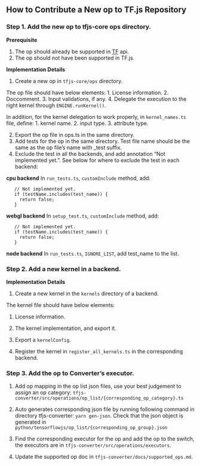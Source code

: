 ## How to Contribute a New op to TF.js Repository

### Step 1. Add the new op to tfjs-core ops directory.
**Prerequisite**
1. The op should already be supported in [TF](https://www.tensorflow.org/api_docs/python/tf/all_symbols) api.
2. The op should not have been supported in TF.js.

**Implementation Details**
1. Create a new op in `tfjs-core/ops` directory.

  The op file should have below elements:
    1. License information.
    2. Doccomment.
    3. Input validations, if any.
    4. Delegate the execution to the right kernel through `ENGINE.runKernel()`.

  In addition, for the kernel delegation to work properly, in `kernel_names.ts`
  file, define:
    1. kernel name.
    2. input type.
    3. attribute type.

2. Export the op file in ops.ts in the same directory.
3. Add tests for the op in the same directory. Test file name should be the same as the op file’s name with _test suffix.
4. Exclude the test in all the backends, and add annotation “Not implemented yet.”. See below for where to exclude the test in each backend:

**cpu backend**
In `run_tests.ts`, `customInclude` method, add:
```
   // Not implemented yet.
   if (testName.includes(test_name)) {
     return false;
   }

```

**webgl backend**
In `setup_test.ts`, `customInclude` method, add:
```
   // Not implemented yet.
   if (testName.includes(test_name)) {
     return false;
   }
```

**node backend**
In `run_tests.ts`, `IGNORE_LIST`, add test_name to the list.

### Step 2. Add a new kernel in a backend.
**Implementation Details**
1. Create a new kernel in the `kernels` directory of a backend.

  The kernel file should have below elements:
  1. License information.
  2. The kernel implementation, and export it.
  3. Export a `kernelConfig`.

2. Register the kernel in `register_all_kernels.ts` in the corresponding backend.

### Step 3. Add the op to Converter’s executor.
1. Add op mapping in the op list json files, use your best judgement to assign an op category: `tfjs-converter/src/operations/op_list/{corresponding_op_category}.ts`

2. Auto generates corresponding json file by running following command in directory tfjs-converter: `yarn gen-json`. Check that the json object is generated in `python/tensorflowjs/op_list/{corresponding_op_group}.json`

3. Find the corresponding executor for the op and add the op to the switch, the executors are in `tfjs-converter/src/operations/executors`.

4. Update the supported op doc in `tfjs-converter/docs/supported_ops.md`.
